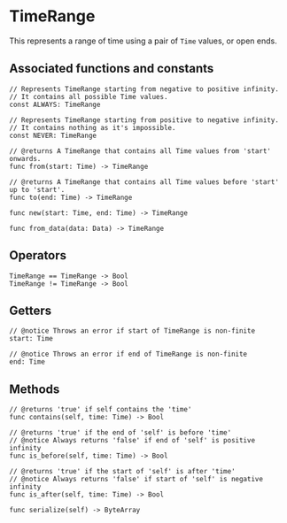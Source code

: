 # TimeRange

This represents a range of time using a pair of `Time` values, or open ends.

## Associated functions and constants

```helios
// Represents TimeRange starting from negative to positive infinity.
// It contains all possible Time values.
const ALWAYS: TimeRange

// Represents TimeRange starting from positive to negative infinity.
// It contains nothing as it's impossible.
const NEVER: TimeRange

// @returns A TimeRange that contains all Time values from 'start' onwards.
func from(start: Time) -> TimeRange

// @returns A TimeRange that contains all Time values before 'start' up to 'start'.
func to(end: Time) -> TimeRange

func new(start: Time, end: Time) -> TimeRange

func from_data(data: Data) -> TimeRange
```

## Operators

```helios
TimeRange == TimeRange -> Bool
TimeRange != TimeRange -> Bool
```

## Getters

```helios
// @notice Throws an error if start of TimeRange is non-finite
start: Time

// @notice Throws an error if end of TimeRange is non-finite
end: Time
```

## Methods

```helios
// @returns 'true' if self contains the 'time'
func contains(self, time: Time) -> Bool

// @returns 'true' if the end of 'self' is before 'time'
// @notice Always returns 'false' if end of 'self' is positive infinity
func is_before(self, time: Time) -> Bool

// @returns 'true' if the start of 'self' is after 'time'
// @notice Always returns 'false' if start of 'self' is negative infinity
func is_after(self, time: Time) -> Bool

func serialize(self) -> ByteArray
```

